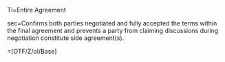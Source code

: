 Ti=Entire Agreement

sec=Confirms both parties negotiated and fully accepted the terms within the final agreement and prevents a party from claiming discussions during negotiation constitute side agreement(s).

=[OTF/Z/ol/Base]

